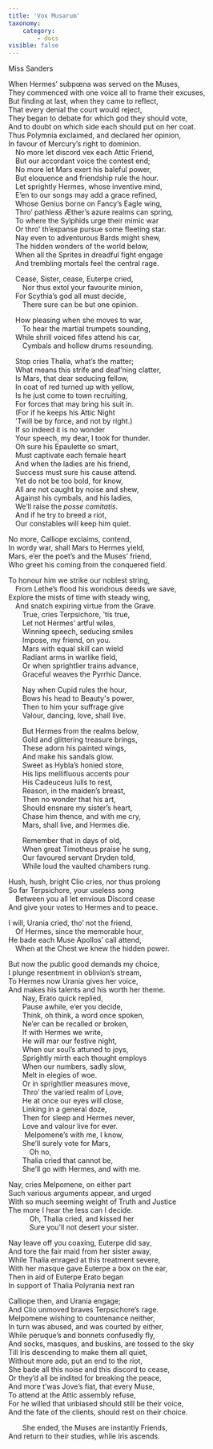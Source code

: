 ```yaml
---
title: 'Vox Musarum'
taxonomy:
    category:
        - docs
visible: false
---
```


<div class="author">Miss Sanders</div>

When Hermes’ subpœna was served on the Muses,  
They commenced with one voice all to frame their excuses,  
But finding at last, when they came to reflect,  
That every denial the court would reject,  
They began to debate for which god they should vote,  
And to doubt on which side each should put on her coat.  
Thus Polymnia exclaimed, and declared her opinion,  
In favour of Mercury’s right to dominion.  
&emsp;No more let discord vex each Attic Friend,  
&emsp;But our accordant voice the contest end;  
&emsp;No more let Mars exert his baleful power,  
&emsp;But eloquence and friendship rule the hour.  
&emsp;Let sprightly Hermes, whose inventive mind,  
&emsp;E’en to our songs may add a grace refined,  
&emsp;Whose Genius borne on Fancy’s Eagle wing,  
&emsp;Thro’ pathless Æther’s azure realms can spring,  
&emsp;To where the Sylphids urge their mimic war  
&emsp;Or thro’ th’expanse pursue some fleeting star.  
&emsp;Nay even to adventurous Bards might shew,  
&emsp;The hidden wonders of the world below,  
&emsp;When all the Sprites in dreadful fight engage  
&emsp;And trembling mortals feel the central rage.  

&emsp;Cease, Sister, cease, Euterpe cried,  
&emsp;&emsp;Nor thus extol your favourite minion,  
&emsp;For Scythia’s god all must decide,  
&emsp;&emsp;There sure can be but one opinion.  

&emsp;How pleasing when she moves to war,  
&emsp;&emsp;To hear the martial trumpets sounding,  
&emsp;While shrill voiced fifes attend his car,  
&emsp;&emsp;Cymbals and hollow drums resounding.  

&emsp;Stop cries Thalia, what’s the matter;  
&emsp;What means this strife and deaf’ning clatter,  
&emsp;Is Mars, that dear seducing fellow,  
&emsp;In coat of red turned up with yellow,  
&emsp;Is he just come to town recruiting,  
&emsp;For forces that may bring his suit in.  
&emsp;(For if he keeps his Attic Night  
&emsp;’Twill be by force, and not by right.)  
&emsp;If so indeed it is no wonder  
&emsp;Your speech, my dear, I took for thunder.  
&emsp;Oh sure his Epaulette so smart,  
&emsp;Must captivate each female heart  
&emsp;And when the ladies are his friend,  
&emsp;Success must sure his cause attend.  
&emsp;Yet do not be too bold, for know,  
&emsp;All are not caught by noise and shew,  
&emsp;Against his cymbals, and his ladies,  
&emsp;We’ll raise the *posse comitatis*.  
&emsp;And if he try to breed a riot,  
&emsp;Our constables will keep him quiet.  
  
No more, Calliope exclaims, contend,  
In wordy war, shall Mars to Hermes yield,  
Mars, e’er the poet’s and the Muses’ friend,  
Who greet his coming from the conquered field.  
 
To honour him we strike our noblest string,  
&emsp;From Lethe’s flood his wondrous deeds we save,  
Explore the mists of time with steady wing,  
&emsp;And snatch expiring virtue from the Grave.  
&emsp;&emsp;True, cries Terpsichore, ’tis true,  
&emsp;&emsp;Let not Hermes’ artful wiles,  
&emsp;&emsp;Winning speech, seducing smiles  
&emsp;&emsp;Impose, my friend, on you.  
&emsp;&emsp;Mars with equal skill can wield  
&emsp;&emsp;Radiant arms in warlike field,  
&emsp;&emsp;Or when sprightlier trains advance,  
&emsp;&emsp;Graceful weaves the Pyrrhic Dance.  

&emsp;&emsp;Nay when Cupid rules the hour,  
&emsp;&emsp;Bows his head to Beauty's power,  
&emsp;&emsp;Then to him your suffrage give  
&emsp;&emsp;Valour, dancing, love, shall live.  
    
&emsp;&emsp;But Hermes from the realms below,  
&emsp;&emsp;Gold and glittering treasure brings,  
&emsp;&emsp;These adorn his painted wings,  
&emsp;&emsp;And make his sandals glow.  
&emsp;&emsp;Sweet as Hybla’s honied store,  
&emsp;&emsp;His lips mellifluous accents pour  
&emsp;&emsp;His Cadeuceus lulls to rest,  
&emsp;&emsp;Reason, in the maiden’s breast,  
&emsp;&emsp;Then no wonder that his art,  
&emsp;&emsp;Should ensnare my sister’s heart,  
&emsp;&emsp;Chase him thence, and with me cry,  
&emsp;&emsp;Mars, shall live, and Hermes die.  
  
&emsp;&emsp;Remember that in days of old,  
&emsp;&emsp;When great Timotheus praise he sung,  
&emsp;&emsp;Our favoured servant Dryden told,  
&emsp;&emsp;While loud the vaulted chambers rung.  
   
Hush, hush, bright Clio cries, nor thus prolong  
So far Terpsichore, your useless song  
&emsp;Between you all let envious Discord cease  
And give your votes to Hermes and to peace.  

I will, Urania cried, tho’ not the friend,  
&emsp;Of Hermes, since the memorable hour,  
He bade each Muse Apollos’ call attend,  
&emsp;When at the Chest we knew the hidden power.  

But now the public good demands my choice,  
I plunge resentment in oblivion’s stream,  
To Hermes now Urania gives her voice,  
And makes his talents and his worth her theme.  
&emsp;&emsp;Nay, Erato quick replied,  
&emsp;&emsp;Pause awhile, e’er you decide,  
&emsp;&emsp;Think, oh think, a word once spoken,  
&emsp;&emsp;Ne’er can be recalled or broken,  
&emsp;&emsp;If with Hermes we write,  
&emsp;&emsp;He will mar our festive night,  
&emsp;&emsp;When our soul’s attuned to joys,  
&emsp;&emsp;Sprightly mirth each thought employs  
&emsp;&emsp;When our numbers, sadly slow,  
&emsp;&emsp;Melt in elegies of woe.  
&emsp;&emsp;Or in sprightlier measures move,  
&emsp;&emsp;Thro’ the varied realm of Love,  
&emsp;&emsp;He at once our eyes will close,  
&emsp;&emsp;Linking in a general doze,  
&emsp;&emsp;Then for sleep and Hermes never,  
&emsp;&emsp;Love and valour live for ever.  
&emsp;&emsp; Melpomene’s with me, I know,  
&emsp;&emsp;She’ll surely vote for Mars,  
&emsp;&emsp;&emsp;Oh no,  
&emsp;&emsp;Thalia cried that cannot be,  
&emsp;&emsp;She’ll go with Hermes, and with me.  
  
Nay, cries Melpomene, on either part  
Such various arguments appear, and urged  
With so much seeming weight of Truth and Justice  
The more I hear the less can I decide.  
&emsp;&emsp;&emsp;Oh, Thalia cried, and kissed her  
&emsp;&emsp;&emsp;Sure you'll not desert your sister.  
    
Nay leave off you coaxing, Euterpe did say,  
And tore the fair maid from her sister away,  
While Thalia enraged at this treatment severe,  
With her masque gave Euterpe a box on the ear,  
Then in aid of Euterpe Erato began  
In support of Thalia Polyrania next ran  

Calliope then, and Urania engage;  
And Clio unmoved braves Terpsichore’s rage.  
Melpomene wishing to countenance neither,  
In turn was abused, and was courted by either,  
While peruque’s and bonnets confusedly fly,  
And socks, masques, and buskins, are tossed to the sky  
Till Iris descending to make them all quiet,  
Without more ado, put an end to the riot,  
She bade all this noise and this discord to cease,  
Or they’d all be indited for breaking the peace,  
And more t’was Jove’s fiat, that every Muse,  
To attend at the Attic assembly refuse,  
For he willed that unbiased should still be their voice,  
And the fate of the clients, should rest on their choice.  

&emsp;&emsp;She ended, the Muses are instantly Friends,  
And return to their studies, while Iris ascends.  

